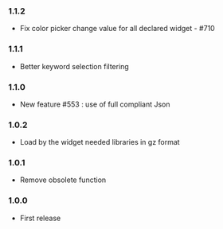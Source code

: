 ### 1.1.2
* Fix color picker change value for all declared widget - #710

### 1.1.1
* Better keyword selection filtering

### 1.1.0
* New feature #553 : use of full compliant Json

### 1.0.2
* Load by the widget needed libraries in gz format

### 1.0.1
* Remove obsolete function

### 1.0.0
* First release
